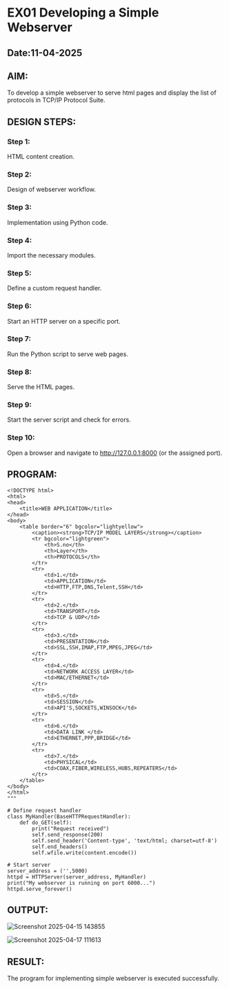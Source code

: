 # EX01 Developing a Simple Webserver
## Date:11-04-2025

## AIM:
To develop a simple webserver to serve html pages and display the list of protocols in TCP/IP Protocol Suite.

## DESIGN STEPS:
### Step 1: 
HTML content creation.

### Step 2:
Design of webserver workflow.

### Step 3:
Implementation using Python code.

### Step 4:
Import the necessary modules.

### Step 5:
Define a custom request handler.

### Step 6:
Start an HTTP server on a specific port.

### Step 7:
Run the Python script to serve web pages.

### Step 8:
Serve the HTML pages.

### Step 9:
Start the server script and check for errors.

### Step 10:
Open a browser and navigate to http://127.0.0.1:8000 (or the assigned port).

## PROGRAM:
```
<!DOCTYPE html>
<html>
<head>
    <title>WEB APPLICATION</title>
</head>
<body>
    <table border="6" bgcolor="lightyellow">
        <caption><strong>TCP/IP MODEL LAYERS</strong></caption>
        <tr bgcolor="lightgreen">
            <th>S.no</th>
            <th>Layer</th>
            <th>PROTOCOLS</th>
        </tr>
        <tr>
            <td>1.</td>
            <td>APPLICATION</td>
            <td>HTTP,FTP,DNS,Telent,SSH</td>
        </tr>
        <tr>
            <td>2.</td>
            <td>TRANSPORT</td>
            <td>TCP & UDP</td>
        </tr>
        <tr>
            <td>3.</td>
            <td>PRESENTATION</td>
            <td>SSL,SSH,IMAP,FTP,MPEG,JPEG</td>
        </tr>
        <tr>
            <td>4.</td>
            <td>NETWORK ACCESS LAYER</td>
            <td>MAC/ETHERNET</td>
        </tr>
        <tr>
            <td>5.</td>
            <td>SESSION</td>
            <td>API'S,SOCKETS,WINSOCK</td>
        </tr>
        <tr>
            <td>6.</td>
            <td>DATA LINK </td>
            <td>ETHERNET,PPP,BRIDGE</td>
        </tr>
        <tr>
            <td>7.</td>
            <td>PHYSICAL</td>
            <td>COAX,FIBER,WIRELESS,HUBS,REPEATERS</td>
        </tr>
    </table>
</body>
</html>
"""

# Define request handler
class MyHandler(BaseHTTPRequestHandler):
    def do_GET(self):
        print("Request received")
        self.send_response(200)
        self.send_header('Content-type', 'text/html; charset=utf-8')
        self.end_headers()
        self.wfile.write(content.encode())

# Start server
server_address = ('',5000)
httpd = HTTPServer(server_address, MyHandler)
print("My webserver is running on port 6000...")
httpd.serve_forever()

```
## OUTPUT:
![Screenshot 2025-04-15 143855](https://github.com/user-attachments/assets/7a82d363-641c-4f75-9827-436f19f1461b)

![Screenshot 2025-04-17 111613](https://github.com/user-attachments/assets/e4953858-58a3-4a43-ac2e-beb44d77151b)

## RESULT:
The program for implementing simple webserver is executed successfully.
